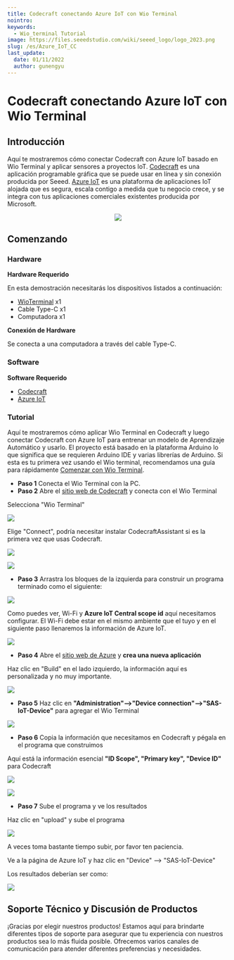 ```yaml
---
title: Codecraft conectando Azure IoT con Wio Terminal
nointro:
keywords:
  - Wio_terminal Tutorial
image: https://files.seeedstudio.com/wiki/seeed_logo/logo_2023.png
slug: /es/Azure_IoT_CC
last_update:
  date: 01/11/2022
  author: gunengyu
---
```

# Codecraft conectando Azure IoT con Wio Terminal

## Introducción

Aquí te mostraremos cómo conectar Codecraft con Azure IoT basado en Wio Terminal y aplicar sensores a proyectos IoT. [Codecraft](https://ide.tinkergen.com/) es una aplicación programable gráfica que se puede usar en línea y sin conexión producida por Seeed. [Azure IoT](https://apps.azureiotcentral.com/) es una plataforma de aplicaciones IoT alojada que es segura, escala contigo a medida que tu negocio crece, y se integra con tus aplicaciones comerciales existentes producida por Microsoft.

<div align="center"><img src="https://files.seeedstudio.com/wiki/CCandAzure/jihe.png" /></div>

## Comenzando

### Hardware

**Hardware Requerido**

En esta demostración necesitarás los dispositivos listados a continuación:

- [WioTerminal](https://www.seeedstudio.com/Wio-Terminal-p-4509.html) x1
- Cable Type-C x1
- Computadora x1

**Conexión de Hardware**

Se conecta a una computadora a través del cable Type-C.

### Software

**Software Requerido**

- [Codecraft](https://ide.tinkergen.com/)
- [Azure IoT](https://apps.azureiotcentral.com/)

### Tutorial

Aquí te mostraremos cómo aplicar Wio Terminal en Codecraft y luego conectar Codecraft con Azure IoT para entrenar un modelo de Aprendizaje Automático y usarlo. El proyecto está basado en la plataforma Arduino lo que significa que se requieren Arduino IDE y varias librerías de Arduino. Si esta es tu primera vez usando el Wio terminal, recomendamos una guía para rápidamente [Comenzar con Wio Terminal](https://wiki.seeedstudio.com/es/Wio-Terminal-Getting-Started/).

- **Paso 1** Conecta el Wio Terminal con la PC.
- **Paso 2** Abre el [sitio web de Codecraft](https://ide.tinkergen.com/) y conecta con el Wio Terminal

Selecciona "Wio Terminal"

![](https://files.seeedstudio.com/wiki/CCandAzure/cc1.png)

Elige "Connect", podría necesitar instalar CodecraftAssistant si es la primera vez que usas Codecraft.

![](https://files.seeedstudio.com/wiki/CCandAzure/cc2.png)

![](https://files.seeedstudio.com/wiki/CCandAzure/cc3.png)

- **Paso 3** Arrastra los bloques de la izquierda para construir un programa terminado como el siguiente:

![](https://files.seeedstudio.com/wiki/CCandAzure/cc5.png)

Como puedes ver, Wi-Fi y **Azure IoT Central scope id** aquí necesitamos configurar. El Wi-Fi debe estar en el mismo ambiente que el tuyo y en el siguiente paso llenaremos la información de Azure IoT.

![](https://files.seeedstudio.com/wiki/CCandAzure/cc6.png)

- **Paso 4** Abre el [sitio web de Azure](https://ide.tinkergen.com/) y **crea una nueva aplicación**

Haz clic en "Build" en el lado izquierdo, la información aquí es personalizada y no muy importante.

![](https://files.seeedstudio.com/wiki/CCandAzure/az.png)

- **Paso 5** Haz clic en **"Administration"-->"Device connection"-->"SAS-IoT-Device"** para agregar el Wio Terminal

![](https://files.seeedstudio.com/wiki/CCandAzure/az3.png)

- **Paso 6** Copia la información que necesitamos en Codecraft y pégala en el programa que construimos

Aquí está la información esencial **"ID Scope", "Primary key", "Device ID"** para Codecraft

![](https://files.seeedstudio.com/wiki/CCandAzure/az5.png)

![](https://files.seeedstudio.com/wiki/CCandAzure/az6.png)

- **Paso 7** Sube el programa y ve los resultados

Haz clic en "upload" y sube el programa

![](https://files.seeedstudio.com/wiki/CCandAzure/ccaz4.png)

A veces toma bastante tiempo subir, por favor ten paciencia.

Ve a la página de Azure IoT y haz clic en "Device" --> "SAS-IoT-Device"

Los resultados deberían ser como:

![](https://files.seeedstudio.com/wiki/CCandAzure/ccaz5.png)

## Soporte Técnico y Discusión de Productos

¡Gracias por elegir nuestros productos! Estamos aquí para brindarte diferentes tipos de soporte para asegurar que tu experiencia con nuestros productos sea lo más fluida posible. Ofrecemos varios canales de comunicación para atender diferentes preferencias y necesidades.

<div class="button_tech_support_container">
<a href="https://forum.seeedstudio.com/" class="button_forum"></a> 
<a href="https://www.seeedstudio.com/contacts" class="button_email"></a>
</div>

<div class="button_tech_support_container">
<a href="https://discord.gg/eWkprNDMU7" class="button_discord"></a> 
<a href="https://github.com/Seeed-Studio/wiki-documents/discussions/69" class="button_discussion"></a>
</div>